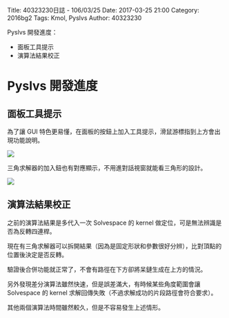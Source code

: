 Title: 40323230日誌 - 106/03/25
Date: 2017-03-25 21:00
Category: 2016bg2
Tags: Kmol, Pyslvs
Author: 40323230

Pyslvs 開發進度：

* 面板工具提示
* 演算法結果校正

<!-- PELICAN_END_SUMMARY -->

Pyslvs 開發進度
===

面板工具提示
---

為了讓 GUI 特色更易懂，在面板的按鈕上加入工具提示，滑鼠游標指到上方會出現功能說明。

![](https://raw.githubusercontent.com/coursemdetw/project_site_files/gh-pages/files/2016spring/g2/Python_solvespace/0325_01.png)

三角求解器的加入鈕也有對應顯示，不用進對話視窗就能看三角形的設計。

![](https://raw.githubusercontent.com/coursemdetw/project_site_files/gh-pages/files/2016spring/g2/Python_solvespace/0325_02.png)

演算法結果校正
---

之前的演算法結果是多代入一次 Solvespace 的 kernel 做定位，可是無法辨識是否為反轉四連桿。

現在有三角求解器可以拆開結果（因為是固定形狀和參數很好分辨），比對頂點的位置後決定是否反轉。

驗證後合併功能就正常了，不會有路徑在下方卻將呆鏈生成在上方的情況。

另外發現差分演算法雖然快速，但是誤差滿大，有時候某些角度範圍會讓 Solvespace 的 kernel 求解回傳失敗（不過求解成功的片段路徑會符合要求）。

其他兩個演算法時間雖然較久，但是不容易發生上述情形。